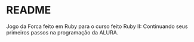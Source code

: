 # README

Jogo da Forca feito em Ruby para o curso feito Ruby II: Continuando seus primeiros passos na programação da ALURA.
